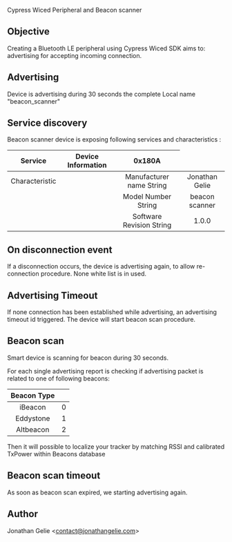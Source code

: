 Cypress Wiced Peripheral and Beacon scanner

## Objective

Creating a Bluetooth LE peripheral using Cypress Wiced SDK aims to:
advertising for accepting incoming connection.

## Advertising

Device is advertising during 30 seconds the complete Local name "beacon_scanner"

## Service discovery

Beacon scanner device is exposing following services and characteristics :

|     Service    |    Device Information    |     0x180A     |
|:--------------:|:------------------------:|:--------------:|
| Characteristic <td rowspan=3>| Manufacturer name String | Jonathan Gelie |
|                | Model Number String      | beacon scanner |
|                | Software Revision String |      1.0.0     |


## On disconnection event

If a disconnection occurs, the device is advertising again, to allow re-connection procedure.
None white list is in used.

## Advertising Timeout

If none connection has been established while advertising, an advertising timeout id triggered.
The device will start beacon scan procedure.

## Beacon scan

Smart device is scanning for beacon during 30 seconds.

For each single advertising report is checking if advertising packet is related to one of following beacons:

| Beacon Type |   |
|:-----------:|---|
|   iBeacon   | 0 |
|  Eddystone  | 1 |
|  Altbeacon  | 2 |


Then it will possible to localize your tracker by matching RSSI and calibrated TxPower within Beacons database

## Beacon scan timeout

As soon as beacon scan expired, we starting advertising again.

## Author
Jonathan Gelie <[contact@jonathangelie.com](mailto:contact@jonathangelie.com)>
